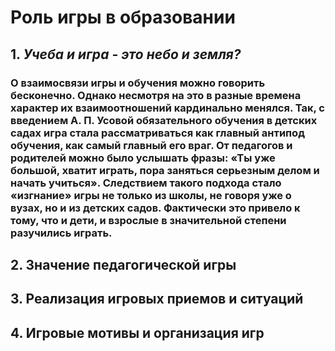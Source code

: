 # Роль игры в образовании
## 1. <span color=#140D4F>*Учеба и игра - это небо и земля?*</span>
### О взаимосвязи игры и обучения можно говорить бесконечно. Однако несмотря на это в разные времена характер их взаимоотношений кардинально менялся. Так, с введением А. П. Усовой обязательного обучения в детских садах игра стала рассматриваться как главный антипод обучения, как самый главный его враг. От педагогов и родителей можно было услышать фразы: «Ты уже большой, хватит играть, пора заняться серьезным делом и начать учиться». Следствием такого подхода стало «изгнание» игры не только из школы, не говоря уже о вузах, но и из детских садов. Фактически это привело к тому, что и дети, и взрослые в значительной степени разучились играть.
## 2. Значение педагогической игры
###
## 3. Реализация игровых приемов и ситуаций
###
## 4. Игровые мотивы и организация игр
###
